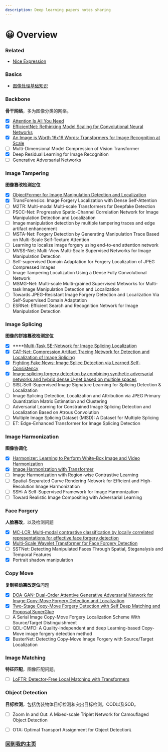 ```yaml
---
description: Deep learning papers notes sharing
---
```


# 😀 Overview

### Related

* [Nice Expression](related/nice-expressions.md)

### Basics

* [图像处理基础知识](basic-knowledge/image-processing.md)

### Backbone

**骨干网络**，多为图像分类的网络。

* [x] [Attention Is All You Need](backbone/transformer.md)
* [x] [EfficientNet: Rethinking Model Scaling for Convolutional Neural Networks](backbone/efficientnet.md)
* [x] [An Image is Worth 16x16 Words: Transformers for Image Recognition at Scale](backbone/vit.md)
* [ ] Multi-Dimensional Model Compression of Vision Transformer
* [x] Deep Residual Learning for Image Recognition
* [ ] Generative Adversarial Networks

### Image Tampering

**图像篡改检测定位**

* [x] [ObjectFormer for Image Manipulation Detection and Localization](image-forgery/objectformer.md)
* [x] TransForensics: Image Forgery Localization with Dense Self-Attention
* [ ] M2TR: Multi-modal Multi-scale Transformers for Deepfake Detection
* [ ] PSCC-Net: Progressive Spatio-Channel Correlation Network for Image Manipulation Detection and Localization
* [ ] Image manipulation detection by multiple tampering traces and edge artifact enhancement
* [ ] MSTA-Net: Forgery Detection by Generating Manipulation Trace Based on Multi-Scale Self-Texture Attention
* [ ] Learning to localize image forgery using end-to-end attention network
* [ ] MVSS-Net: Multi-View Multi-Scale Supervised Networks for Image Manipulation Detection
* [ ] Self-supervised Domain Adaptation for Forgery Localization of JPEG Compressed Images
* [ ] Image Tampering Localization Using a Dense Fully Convolutional Network
* [ ] MSMG-Net: Multi-scale Multi-grained Supervised Metworks for Multi-task Image Manipulation Detection and Localization
* [ ] Towards JPEG-Resistant Image Forgery Detection and Localization Via Self-Supervised Domain Adaptation
* [ ] ESRNet: Efficient Search and Recognition Network for Image Manipulation Detection

### Image Splicing

**图像的拼接篡改检测定位**

* [x] ****[Multi-Task SE-Network for Image Splicing Localization ](image-splicing/multi-task-se-network.md)
* [x] [CAT-Net: Compression Artifact Tracing Network for Detection and Localization of Image Splicing](image-splicing/cat-net.md)
* [x] [Fighting Fake News: Image Splice Detection via Learned Self-Consistency](image-splicing/self-consistency.md)
* [x] [Image splicing forgery detection by combining synthetic adversarial networks and hybrid dense U-net based on multiple spaces](image-splicing/san-and-hdu-net.md)
* [ ] SISL:Self-Supervised Image Signature Learning for Splicing Detection & Localization
* [ ] Image Splicing Detection, Localization and Attribution via JPEG Primary Quantization Matrix Estimation and Clustering
* [ ] Adversarial Learning for Constrained Image Splicing Detection and Localization Based on Atrous Convolution
* [ ] Multiple Image Splicing Dataset (MISD): A Dataset for Multiple Splicing
* [ ] ET: Edge-Enhanced Transformer for Image Splicing Detection

### Image Harmonization

**图像协调化**

* [x] [Harmonizer: Learning to Perform White-Box Image and Video Harmonization](image-harmonization/harmonizer.md)
* [x] [Image Harmonization with Transformer](image-harmonization/ht-d-ht.md)
* [ ] Image Harmonization with Region-wise Contrastive Learning
* [ ] Spatial-Separated Curve Rendering Network for Efficient and High-Resolution Image Harmonization
* [ ] SSH: A Self-Supervised Framework for Image Harmonization
* [ ] Toward Realistic Image Compositing with Adversarial Learning

### Face Forgery

**人脸篡改**，以及检测问题

* [x] [MC-LCR: Multi-modal contrastive classification by locally correlated representations for effective face forgery detection](face-forgery/mc-lcr.md)
* [x] [Multi-Scale Wavelet Transformer for Face Forgery Detection](face-forgery/multi-scale-wavelettransformer.md)
* [ ] SSTNet: Detecting Manipulated Faces Through Spatial, Steganalysis and Temporal Features
* [x] Portrait shadow manipulation

### Copy Move

**复制移动篡改定位**问题

* [x] [DOA-GAN: Dual-Order Attentive Generative Adversarial Network for Image Copy-Move Forgery Detection and Localization](copy-move/doa-gan.md)
* [x] [Two-Stage Copy-Move Forgery Detection with Self Deep Matching and Proposal SuperGlue](copy-move/selfdm-ps.md)
* [ ] A Serial Image Copy-Move Forgery Localization Scheme With Source/Target Distinguishment
* [ ] QDL-CMFD: A Quality-independent and deep Learning-based Copy-Move image forgery detection method
* [x] BusterNet: Detecting Copy-Move Image Forgery with Source/Target Localization

### Image Matching

**特征匹配**，图像匹配问题。

* [ ] [LoFTR: Detector-Free Local Matching with Transformers](image-matching/loftr.md)

### Object Detection

**目标检测**，包括伪装物体目标检测和突出目标检测，COD以及SOD。

* [ ] Zoom In and Out: A Mixed-scale Triplet Network for Camouflaged Object Detection
* [ ] OTA: Optimal Transport Assignment for Object Detection\


### [回到我的主页](https://zihol.gitbook.io)
